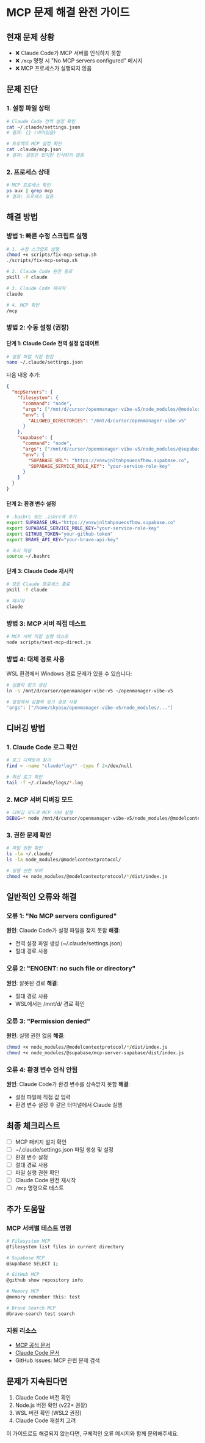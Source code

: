 # MCP 문제 해결 완전 가이드

## 현재 문제 상황

- ❌ Claude Code가 MCP 서버를 인식하지 못함
- ❌ `/mcp` 명령 시 "No MCP servers configured" 메시지
- ❌ MCP 프로세스가 실행되지 않음

## 문제 진단

### 1. 설정 파일 상태

```bash
# Claude Code 전역 설정 확인
cat ~/.claude/settings.json
# 결과: {} (비어있음)

# 프로젝트 MCP 설정 확인  
cat .claude/mcp.json
# 결과: 설정은 있지만 인식되지 않음
```

### 2. 프로세스 상태

```bash
# MCP 프로세스 확인
ps aux | grep mcp
# 결과: 프로세스 없음
```

## 해결 방법

### 방법 1: 빠른 수정 스크립트 실행

```bash
# 1. 수정 스크립트 실행
chmod +x scripts/fix-mcp-setup.sh
./scripts/fix-mcp-setup.sh

# 2. Claude Code 완전 종료
pkill -f claude

# 3. Claude Code 재시작
claude

# 4. MCP 확인
/mcp
```

### 방법 2: 수동 설정 (권장)

#### 단계 1: Claude Code 전역 설정 업데이트

```bash
# 설정 파일 직접 편집
nano ~/.claude/settings.json
```

다음 내용 추가:

```json
{
  "mcpServers": {
    "filesystem": {
      "command": "node",
      "args": ["/mnt/d/cursor/openmanager-vibe-v5/node_modules/@modelcontextprotocol/server-filesystem/dist/index.js"],
      "env": {
        "ALLOWED_DIRECTORIES": "/mnt/d/cursor/openmanager-vibe-v5"
      }
    },
    "supabase": {
      "command": "node", 
      "args": ["/mnt/d/cursor/openmanager-vibe-v5/node_modules/@supabase/mcp-server-supabase/dist/index.js"],
      "env": {
        "SUPABASE_URL": "https://vnswjnltnhpsueosfhmw.supabase.co",
        "SUPABASE_SERVICE_ROLE_KEY": "your-service-role-key"
      }
    }
  }
}
```

#### 단계 2: 환경 변수 설정

```bash
# .bashrc 또는 .zshrc에 추가
export SUPABASE_URL="https://vnswjnltnhpsueosfhmw.supabase.co"
export SUPABASE_SERVICE_ROLE_KEY="your-service-role-key"
export GITHUB_TOKEN="your-github-token"
export BRAVE_API_KEY="your-brave-api-key"

# 즉시 적용
source ~/.bashrc
```

#### 단계 3: Claude Code 재시작

```bash
# 모든 Claude 프로세스 종료
pkill -f claude

# 재시작
claude
```

### 방법 3: MCP 서버 직접 테스트

```bash
# MCP 서버 직접 실행 테스트
node scripts/test-mcp-direct.js
```

### 방법 4: 대체 경로 사용

WSL 환경에서 Windows 경로 문제가 있을 수 있습니다:

```bash
# 심볼릭 링크 생성
ln -s /mnt/d/cursor/openmanager-vibe-v5 ~/openmanager-vibe-v5

# 설정에서 심볼릭 링크 경로 사용
"args": ["/home/skyasu/openmanager-vibe-v5/node_modules/..."]
```

## 디버깅 방법

### 1. Claude Code 로그 확인

```bash
# 로그 디렉토리 찾기
find ~ -name "claude*log*" -type f 2>/dev/null

# 최신 로그 확인
tail -f ~/.claude/logs/*.log
```

### 2. MCP 서버 디버깅 모드

```bash
# 디버깅 모드로 MCP 서버 실행
DEBUG=* node /mnt/d/cursor/openmanager-vibe-v5/node_modules/@modelcontextprotocol/server-filesystem/dist/index.js
```

### 3. 권한 문제 확인

```bash
# 파일 권한 확인
ls -la ~/.claude/
ls -la node_modules/@modelcontextprotocol/

# 실행 권한 부여
chmod +x node_modules/@modelcontextprotocol/*/dist/index.js
```

## 일반적인 오류와 해결

### 오류 1: "No MCP servers configured"

**원인**: Claude Code가 설정 파일을 찾지 못함
**해결**:

- 전역 설정 파일 생성 (~/.claude/settings.json)
- 절대 경로 사용

### 오류 2: "ENOENT: no such file or directory"

**원인**: 잘못된 경로
**해결**:

- 절대 경로 사용
- WSL에서는 /mnt/d/ 경로 확인

### 오류 3: "Permission denied"

**원인**: 실행 권한 없음
**해결**:

```bash
chmod +x node_modules/@modelcontextprotocol/*/dist/index.js
chmod +x node_modules/@supabase/mcp-server-supabase/dist/index.js
```

### 오류 4: 환경 변수 인식 안됨

**원인**: Claude Code가 환경 변수를 상속받지 못함
**해결**:

- 설정 파일에 직접 값 입력
- 환경 변수 설정 후 같은 터미널에서 Claude 실행

## 최종 체크리스트

- [ ] MCP 패키지 설치 확인
- [ ] ~/.claude/settings.json 파일 생성 및 설정
- [ ] 환경 변수 설정
- [ ] 절대 경로 사용
- [ ] 파일 실행 권한 확인
- [ ] Claude Code 완전 재시작
- [ ] `/mcp` 명령으로 테스트

## 추가 도움말

### MCP 서버별 테스트 명령

```bash
# Filesystem MCP
@filesystem list files in current directory

# Supabase MCP  
@supabase SELECT 1;

# GitHub MCP
@github show repository info

# Memory MCP
@memory remember this: test

# Brave Search MCP
@brave-search test search
```

### 지원 리소스

- [MCP 공식 문서](https://modelcontextprotocol.com)
- [Claude Code 문서](https://docs.anthropic.com/en/docs/claude-code)
- GitHub Issues: MCP 관련 문제 검색

## 문제가 지속된다면

1. Claude Code 버전 확인
2. Node.js 버전 확인 (v22+ 권장)
3. WSL 버전 확인 (WSL2 권장)
4. Claude Code 재설치 고려

이 가이드로도 해결되지 않는다면, 구체적인 오류 메시지와 함께 문의해주세요.

